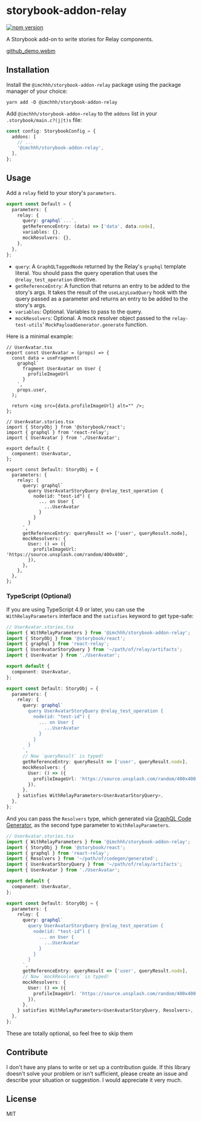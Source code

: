 # storybook-addon-relay

[![npm version](https://badge.fury.io/js/@imchhh%2Fstorybook-addon-relay.svg)](https://badge.fury.io/js/@imchhh%2Fstorybook-addon-relay)

A Storybook add-on to write stories for Relay components.

[github_demo.webm](https://user-images.githubusercontent.com/26643843/222612688-ca0cc4b5-9173-4215-a5cb-b8a46f20219e.webm)

## Installation

Install the `@imchhh/storybook-addon-relay` package using the package manager of your choice:

```
yarn add -D @imchhh/storybook-addon-relay
```

Add `@imchhh/storybook-addon-relay` to the `addons` list in your `.storybook/main.c?(j|t)s` file:

```ts
const config: StorybookConfig = {
  addons: [
    // ...
    '@imchhh/storybook-addon-relay',
  ],
};
```

## Usage

Add a `relay` field to your story's `parameters`.

```ts
export const Default = {
  parameters: {
    relay: {
      query: graphql`...`,
      getReferenceEntry: (data) => ['data', data.node],
      variables: {},
      mockResolvers: {},
    },
  },
};
```

- `query`: A `GraphQLTaggedNode` returned by the Relay's `graphql` template literal. You should pass the query operation that uses the `@relay_test_operation` directive.
- `getReferenceEntry`: A function that returns an entry to be added to the story's args. It takes the result of the `useLazyLoadQuery` hook with the query passed as a parameter and returns an entry to be added to the story's args.
- `variables`: Optional. Variables to pass to the query.
- `mockResolvers`: Optional. A mock resolver object passed to the `relay-test-utils`' `MockPayloadGenerator.generate` function.

Here is a minimal example:

```tsx
// UserAvatar.tsx
export const UserAvatar = (props) => {
  const data = useFragment(
    graphql`
      fragment UserAvatar on User {
        profileImageUrl
      }
    `,
    props.user,
  );

  return <img src={data.profileImageUrl} alt="" />;
};

// UserAvatar.stories.tsx
import { StoryObj } from '@storybook/react';
import { graphql } from 'react-relay';
import { UserAvatar } from './UserAvatar';

export default {
  component: UserAvatar,
};

export const Default: StoryObj = {
  parameters: {
    relay: {
      query: graphql`
        query UserAvatarStoryQuery @relay_test_operation {
          node(id: "test-id") {
            ... on User {
              ...UserAvatar
            }
          }
        }
      `,
      getReferenceEntry: queryResult => ['user', queryResult.node],
      mockResolvers: {
        User: () => ({
          profileImageUrl: 'https://source.unsplash.com/random/400x400',
        }),
      },
    },
  },
};
```

### TypeScript (Optional)

If you are using TypeScript 4.9 or later, you can use the `WithRelayParameters` interface and the `satisfies` keyword to get type-safe:

```ts
// UserAvatar.stories.tsx
import { WithRelayParameters } from '@imchhh/storybook-addon-relay';
import { StoryObj } from '@storybook/react';
import { graphql } from 'react-relay';
import { UserAvatarStoryQuery } from '~/path/of/relay/artifacts';
import { UserAvatar } from './UserAvatar';

export default {
  component: UserAvatar,
};

export const Default: StoryObj = {
  parameters: {
    relay: {
      query: graphql`
        query UserAvatarStoryQuery @relay_test_operation {
          node(id: "test-id") {
            ... on User {
              ...UserAvatar
            }
          }
        }
      `,
      // Now `queryResult` is typed!
      getReferenceEntry: queryResult => ['user', queryResult.node],
      mockResolvers: {
        User: () => ({
          profileImageUrl: 'https://source.unsplash.com/random/400x400',
        }),
      },
    } satisfies WithRelayParameters<UserAvatarStoryQuery>,
  },
};
```

And you can pass the `Resolvers` type, which generated via [GraphQL Code Generator](https://the-guild.dev/graphql/codegen), as the second type parameter to `WithRelayParameters`.

```ts
// UserAvatar.stories.tsx
import { WithRelayParameters } from '@imchhh/storybook-addon-relay';
import { StoryObj } from '@storybook/react';
import { graphql } from 'react-relay';
import { Resolvers } from '~/path/of/codegen/generated';
import { UserAvatarStoryQuery } from '~/path/of/relay/artifacts';
import { UserAvatar } from './UserAvatar';

export default {
  component: UserAvatar,
};

export const Default: StoryObj = {
  parameters: {
    relay: {
      query: graphql`
        query UserAvatarStoryQuery @relay_test_operation {
          node(id: "test-id") {
            ... on User {
              ...UserAvatar
            }
          }
        }
      `,
      getReferenceEntry: queryResult => ['user', queryResult.node],
      // Now `mockResolvers` is typed!
      mockResolvers: {
        User: () => ({
          profileImageUrl: 'https://source.unsplash.com/random/400x400',
        }),
      },
    } satisfies WithRelayParameters<UserAvatarStoryQuery, Resolvers>,
  },
};
```

These are totally optional, so feel free to skip them

## Contribute

I don't have any plans to write or set up a contribution guide. If this library doesn't solve your problem or isn't sufficient, please create an issue and describe your situation or suggestion. I would appreciate it very much.

## License

MIT

